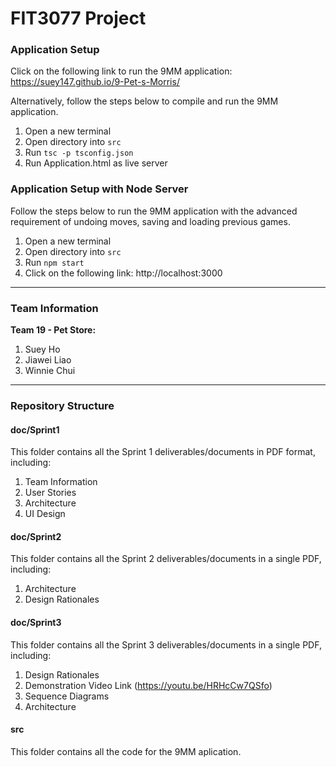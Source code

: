 # FIT3077 Project

### Application Setup
Click on the following link to run the 9MM application:
https://suey147.github.io/9-Pet-s-Morris/

Alternatively, follow the steps below to compile and run the 9MM application.

1. Open a new terminal
2. Open directory into `src`
3. Run `tsc -p tsconfig.json`
4. Run Application.html as live server

### Application Setup with Node Server
Follow the steps below to run the 9MM application with the advanced requirement of undoing moves, saving and loading previous games.

1. Open a new terminal
2. Open directory into `src`
3. Run `npm start`
4. Click on the following link: http://localhost:3000

---

### Team Information

<b>Team 19 - Pet Store:</b>
1. Suey Ho
2. Jiawei Liao
3. Winnie Chui

---

### Repository Structure

#### doc/Sprint1
This folder contains all the Sprint 1 deliverables/documents in PDF format, including:
1. Team Information
2. User Stories
3. Architecture
4. UI Design

#### doc/Sprint2
This folder contains all the Sprint 2 deliverables/documents in a single PDF, including:
1. Architecture
2. Design Rationales

#### doc/Sprint3
This folder contains all the Sprint 3 deliverables/documents in a single PDF, including:
1. Design Rationales
2. Demonstration Video Link (https://youtu.be/HRHcCw7QSfo)
3. Sequence Diagrams
4. Architecture

#### src
This folder contains all the code for the 9MM aplication.
